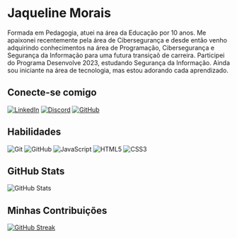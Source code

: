 # Jaqueline Morais
Formada em Pedagogia, atuei na área da Educação por 10 anos. Me apaixonei recentemente pela área de Cibersegurança e desde então venho adquirindo conhecimentos na área de Programação, Cibersegurança e Segurança da Informação para uma futura transiçaõ de carreira. Participei do Programa Desenvolve 2023, estudando Segurança da Informação. Ainda sou iniciante na área de tecnologia, mas estou adorando cada aprendizado.


## Conecte-se comigo
[![LinkedIn](https://img.shields.io/badge/LinkedIn-000?style=for-the-badge&logo=linkedin&logoColor=0E76A8)](https://www.linkedin.com/in/jaqueline-morais-fernandes-de-souza/)
[![Discord](https://img.shields.io/badge/Discord-000?style=for-the-badge&logo=discord)](https://www.discord.com/in/jaquelinemorais/)
[![GitHub](https://img.shields.io/badge/GitHub-000?style=for-the-badge&logo=github)](https://www.github.com/Jaqueline-Morais/)

## Habilidades
![Git](https://img.shields.io/badge/Git-000?style=for-the-badge&logo=git)
![GitHub](https://img.shields.io/badge/GitHub-000?style=for-the-badge&logo=github)
![JavaScript](https://img.shields.io/badge/JavaScript-000?style=for-the-badge&logo=javascript)
	![HTML5](https://img.shields.io/badge/HTML5-000?style=for-the-badge&logo=html5)
    	![CSS3](https://img.shields.io/badge/CSS3-000?style=for-the-badge&logo=css3&logoColor=264CE4)


## GitHub Stats

![GitHub Stats](https://github-readme-stats.vercel.app/api?username=Jaqueline-Morais&theme=transparent&bg_color=000&border_color=30A3DC&show_icons=true&icon_color=30A3DC&title_color=E94D5F&text_color=FFF&hide_title=true)

## Minhas Contribuições
[![GitHub Streak](https://streak-stats.demolab.com/?user=Jaqueline-Morais&theme=bear&background=000&border=30A3DC&dates=FFF)](https://git.io/streak-stats)
